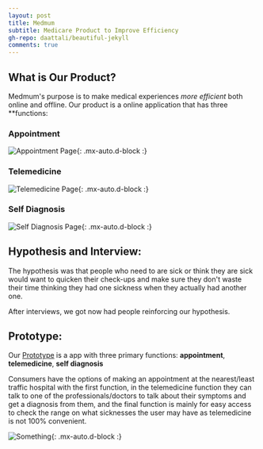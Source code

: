 ```yaml
---
layout: post
title: Medmum
subtitle: Medicare Product to Improve Efficiency
gh-repo: daattali/beautiful-jekyll
comments: true
---
```


## What is Our Product?

Medmum's purpose is to make medical experiences *more efficient* both online and offline.
Our product is a online application that has three **functions:

### Appointment

![Appointment Page](/assets/img/Appointment.jpg){: .mx-auto.d-block :}

### Telemedicine
![Telemedicine Page](/assets/img/Telemedicine.jpg){: .mx-auto.d-block :}

### Self Diagnosis
![Self Diagnosis Page](/assets/img/SelfDiagnosis.jpg){: .mx-auto.d-block :}

## Hypothesis and Interview:

The hypothesis was that people who need to are sick or think they are sick would want to quicken their check-ups and make sure they don't waste their time thinking they had one sickness when they actually had another one.

After interviews, we got now had people reinforcing our hypothesis.

## Prototype:

Our [Prototype](https://www.figma.com/proto/apZj3Ndcwu5pxN56jn1CAr/MedMum?node-id=18%3A0&scaling=scale-down&page-id=0%3A1) is a app with three primary functions: **appointment**, **telemedicine**, **self diagnosis**

Consumers have the options of making an appointment at the nearest/least traffic hospital with the first function, in the telemedicine function they can talk to one of the professionals/doctors to talk about their symptoms and get a diagnosis from them, and the final function is mainly for easy access to check the range on what sicknesses the user may have as telemedicine is not 100% convenient.

![Something](/assets/img/quicktest.gif){: .mx-auto.d-block :}

